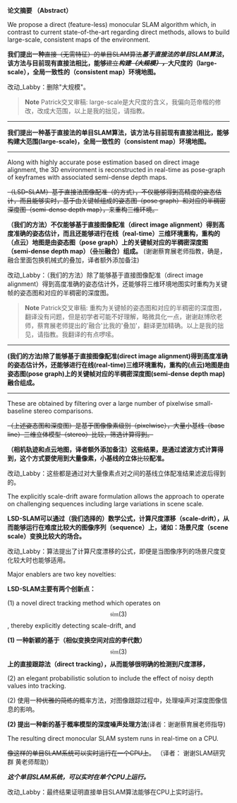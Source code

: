 **论文摘要  （Abstract）**

We propose a direct \(feature-less\) monocular SLAM algorithm which, in contrast to current state-of-the-art regarding direct methods, allows to build large-scale, consistent maps of the environment.

**我们提出一种**~~直接（无需特征）的单目SLAM算法~~_**基于直接法的单目SLAM算法**_**，该方法与目前现有直接法相比，能够**~~建立~~_**构建**_~~_**（大规模），**_~~**大尺度的（large-scale），全局一致性的（consistent map）环境地图。**

改动\_Labby：删除"大规模"。

> **Note** Patrick交叉审稿: large-scale是大尺度的含义，我偏向范帝楷的修改，改成大范围，以上是我的拙见，请指教。

---

**我们提出一种基于直接法的单目SLAM算法，该方法与目前现有直接法相比，能够构建大范围(large-scale)，全局一致性的（consistent map）环境地图。**

---

Along with highly accurate pose estimation based on direct image alignment, the 3D environment is reconstructed in real-time as pose-graph of keyframes with associated semi-dense depth maps.

~~（LSD-SLAM）基于直接法图像配准（的方式），不仅能够得到高精度的姿态估计，而且能够实时，基于由关键帧组成的姿态图（pose graph）和对应的半稠密深度图（semi-dense depth map），来重构三维环境。~~

**（我们的方法）不仅能够基于直接图像配准（direct image alignment）得到高度准确的姿态估计，而且还能够进行在线（real-time）三维环境重构，重构的（点云）地图是由姿态图（pose graph）上的关键帧对应的半稠密深度图（semi-dense depth map）（**~~叠加~~**融合）组成。** (谢谢蔡育展老师指教，确是，融合里面包换机械式的叠加，译者额外添加备注)

改动\_Labby：（我们的方法）除了能够基于直接图像配准（direct image alignment）得到高度准确的姿态估计外，还能够将三维环境地图实时重构为关键帧的姿态图和对应的半稠密的深度图。

> **Note** Patrick交叉审稿: 重构为关键帧的姿态图和对应的半稠密的深度图，翻译没有问题，但是初学者可能不好理解，略微具化一点，谢谢赵博欣老师，蔡育展老师提出的'融合'比我的'叠加'，翻译更加精确。以上是我的拙见，请指教。我翻译的有点啰嗦。

---

**(我们的方法)除了能够基于直接图像配准(direct image alignment)得到高度准确的姿态估计外，还能够进行在线(real-time)三维环境重构，重构的(点云)地图是由姿态图(pose graph)上的关键帧对应的半稠密深度图(semi-dense depth map)融合组成。**

---

These are obtained by filtering over a large number of pixelwise small-baseline stereo comparisons.

~~（上述姿态图和深度图）是基于图像像素级别（pixelwise），大量小基线（base line）三维立体模型（stereo）比较，筛选计算得到。~~

**（相机轨迹和点云地图，译者额外添加备注）这些结果，是通过滤波方式计算得到，这个方式要使用到大量像素，小基线的立体**~~比较~~**配准。**

改动\_Labby：这些都是通过对大量像素点对之间的基线立体配准结果滤波后得到的。

The explicitly scale-drift aware formulation allows the approach to operate on challenging sequences including large variations in scene scale.

**LSD-SLAM可以通过（我们选择的）数学公式，计算尺度漂移（scale-drift），从而能够运行在难度比较大的图像序列（sequence）上，诸如：场景尺度（scene scale）变换比较大的场合。**

改动\_Labby：算法提出了计算尺度漂移的公式，即便是当图像序列的场景尺度变化较大时也能够适用。

Major enablers are two key novelties:

**LSD-SLAM主要有两个创新点：**

\(1\) a novel direct tracking method which operates on $$\mathfrak{sim}(3)$$, thereby explicitly detecting scale-drift, and

**\(1\) 一种新颖的基于（相似变换空间对应的李代数）**$$\mathfrak{sim}(3)$$**上的直接跟踪法（direct tracking），从而能够很明确的检测到尺度漂移，**

\(2\) an elegant probabilistic solution to include the effect of noisy depth values into tracking.

\(2\) 使用一种~~优雅的简练的~~概率方法，对图像跟踪过程中，处理噪声对深度图像信息的影响。

**\(2\) 提出一种新的基于概率模型的深度噪声处理方法**(译者：谢谢蔡育展老师指导)

The resulting direct monocular SLAM system runs in real-time on a CPU.

~~像这样的单目SLAM系统可以实时运行在一个CPU上~~。 （译者： 谢谢SLAM研究群 黄老师帮助）

_**这个单目SLAM系统，可以实时在单个CPU上运行。**_

改动\_Labby：最终结果证明直接单目SLAM算法能够在CPU上实时运行。


